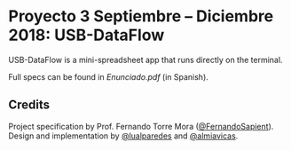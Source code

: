 # Proyecto 3 Septiembre – Diciembre 2018: USB-DataFlow

USB-DataFlow is a mini-spreadsheet app that runs directly on the terminal.

Full specs can be found in *Enunciado.pdf* (in Spanish).


## Credits

Project specification by Prof. Fernando Torre Mora ([@FernandoSapient](https://github.com/FernandoSapient)). Design and implementation by [@lualparedes](https://github.com/lualparedes) and [@almiavicas](https://github.com/almiavicas).
